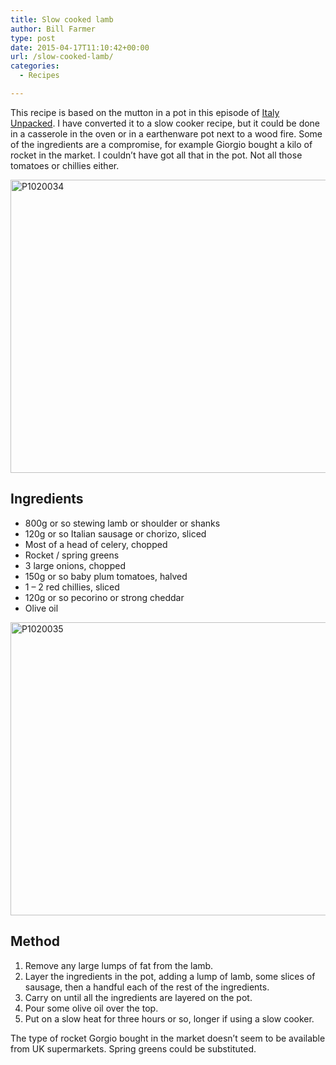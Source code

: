 ```yaml
---
title: Slow cooked lamb
author: Bill Farmer
type: post
date: 2015-04-17T11:10:42+00:00
url: /slow-cooked-lamb/
categories:
  - Recipes

---
```

This recipe is based on the mutton in a pot in this episode of <a href="http://www.bbc.co.uk/iplayer/episode/b052sht5/italy-unpacked-series-3-1-from-the-stones-to-the-stars" target="_blank">Italy Unpacked</a>. I have converted it to a slow cooker recipe, but it could be done in a casserole in the oven or in a earthenware pot next to a wood fire. Some of the ingredients are a compromise, for example Giorgio bought a kilo of rocket in the market. I couldn&#8217;t have got all that in the pot. Not all those tomatoes or chillies either.

[<img class="alignnone size-large wp-image-276" src="http://billthefarmer.users.sourceforge.net/wordpress/wp-content/uploads/2015/04/P1020034-1024x768.jpg" alt="P1020034" width="625" height="469" srcset="http://billthefarmer.users.sourceforge.net/wordpress/wp-content/uploads/2015/04/P1020034-1024x768.jpg 1024w, http://billthefarmer.users.sourceforge.net/wordpress/wp-content/uploads/2015/04/P1020034-300x225.jpg 300w, http://billthefarmer.users.sourceforge.net/wordpress/wp-content/uploads/2015/04/P1020034-624x468.jpg 624w" sizes="(max-width: 625px) 100vw, 625px" />][1]

## Ingredients

  * 800g or so stewing lamb or shoulder or shanks
  * 120g or so Italian sausage or chorizo, sliced
  * Most of a head of celery, chopped
  * Rocket / spring greens
  * 3 large onions, chopped
  * 150g or so baby plum tomatoes, halved
  * 1 &#8211; 2 red chillies, sliced
  * 120g or so pecorino or strong cheddar
  * Olive oil

[<img class="alignnone size-large wp-image-277" src="http://billthefarmer.users.sourceforge.net/wordpress/wp-content/uploads/2015/04/P1020035-1024x768.jpg" alt="P1020035" width="625" height="469" srcset="http://billthefarmer.users.sourceforge.net/wordpress/wp-content/uploads/2015/04/P1020035-1024x768.jpg 1024w, http://billthefarmer.users.sourceforge.net/wordpress/wp-content/uploads/2015/04/P1020035-300x225.jpg 300w, http://billthefarmer.users.sourceforge.net/wordpress/wp-content/uploads/2015/04/P1020035-624x468.jpg 624w" sizes="(max-width: 625px) 100vw, 625px" />][2]

## Method

  1. Remove any large lumps of fat from the lamb.
  2. Layer the ingredients in the pot, adding a lump of lamb, some slices of sausage, then a handful each of the rest of the ingredients.
  3. Carry on until all the ingredients are layered on the pot.
  4. Pour some olive oil over the top.
  5. Put on a slow heat for three hours or so, longer if using a slow cooker.

The type of rocket Gorgio bought in the market doesn&#8217;t seem to be available from UK supermarkets. Spring greens could be substituted.

 [1]: http://billthefarmer.users.sourceforge.net/wordpress/wp-content/uploads/2015/04/P1020034.jpg
 [2]: http://billthefarmer.users.sourceforge.net/wordpress/wp-content/uploads/2015/04/P1020035.jpg